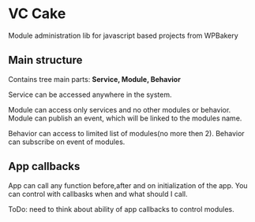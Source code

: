 # VC Cake
Module administration lib for javascript based projects from WPBakery

## Main structure
Contains tree main parts: **Service, Module, Behavior**

Service can be accessed anywhere in the system.

Module can access only services and no other modules or behavior. Module can publish an event, which will be linked to the modules name.

Behavior can access to limited list of modules(no more then 2). Behavior can subscribe on event of modules.

## App callbacks
App can call any function before,after and on initialization of the app. You can control with callbasks when and what should I call.

ToDo: need to think about ability of app callbacks to control modules.
